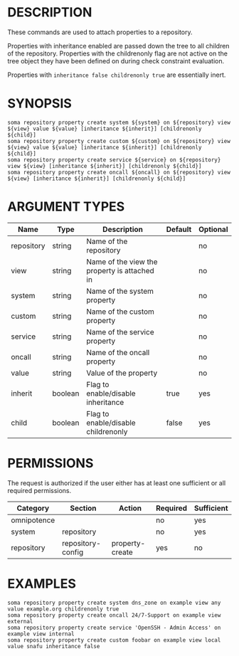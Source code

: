 # DESCRIPTION

These commands are used to attach properties to a repository.

Properties with inheritance enabled are passed down the tree to all
children of the repository.
Properties with the childrenonly flag are not active on the tree object
they have been defined on during check constraint evaluation.

Properties with `inheritance false childrenonly true` are essentially
inert.

# SYNOPSIS

```
soma repository property create system ${system} on ${repository} view ${view} value ${value} [inheritance ${inherit}] [childrenonly ${child}]
soma repository property create custom ${custom} on ${repository} view ${view} value ${value} [inheritance ${inherit}] [childrenonly ${child}]
soma repository property create service ${service} on ${repository} view ${view} [inheritance ${inherit}] [childrenonly ${child}]
soma repository property create oncall ${oncall} on ${repository} view ${view} [inheritance ${inherit}] [childrenonly ${child}]
```

# ARGUMENT TYPES

Name | Type |     Description   | Default | Optional
 --- |  --- | ----------------- | ------- | --------
repository | string | Name of the repository | | no
view | string | Name of the view the property is attached in | | no
system | string | Name of the system property | | no
custom | string | Name of the custom property | | no
service | string | Name of the service property | | no
oncall | string | Name of the oncall property | | no
value | string | Value of the property | | no
inherit | boolean | Flag to enable/disable inheritance | true | yes
child | boolean | Flag to enable/disable childrenonly | false | yes

# PERMISSIONS

The request is authorized if the user either has at least one
sufficient or all required permissions.

Category | Section | Action | Required | Sufficient
 ------- | ------- | ------ | -------- | ----------
omnipotence | | | no | yes
system | repository | | no | yes
repository | repository-config | property-create | yes | no

# EXAMPLES

```
soma repository property create system dns_zone on example view any value example.org childrenonly true
soma repository property create oncall 24/7-Support on example view external
soma repository property create service 'OpenSSH - Admin Access' on example view internal
soma repository property create custom foobar on example view local value snafu inheritance false
```
